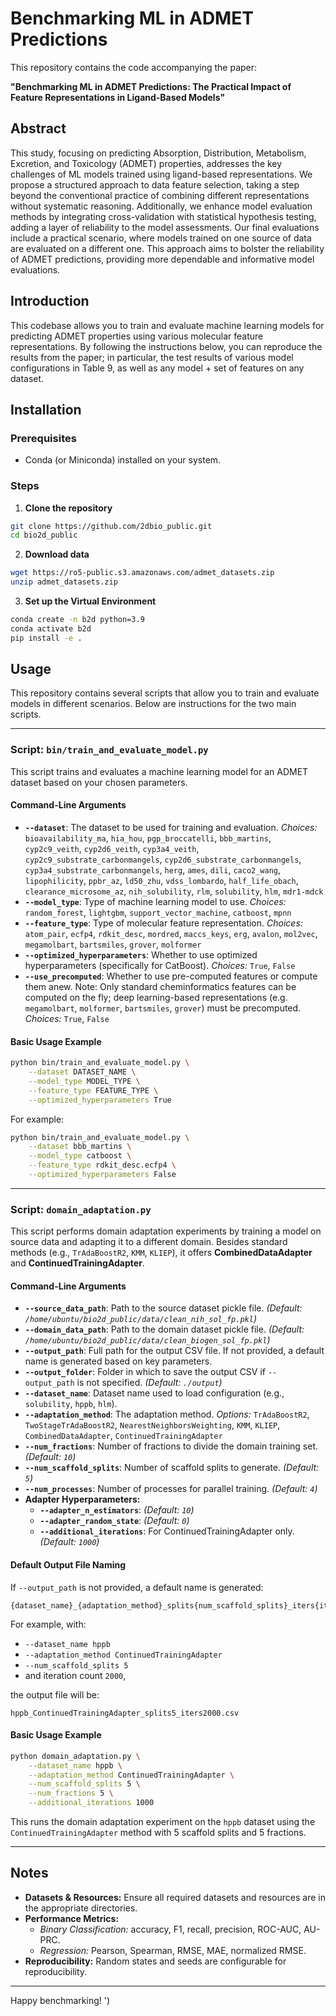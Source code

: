 # Benchmarking ML in ADMET Predictions

This repository contains the code accompanying the paper:

**"Benchmarking ML in ADMET Predictions: The Practical Impact of Feature Representations in Ligand-Based Models"**

## Abstract

This study, focusing on predicting Absorption, Distribution, Metabolism, Excretion, and Toxicology (ADMET) properties, addresses the key challenges of ML models trained using ligand-based representations. We propose a structured approach to data feature selection, taking a step beyond the conventional practice of combining different representations without systematic reasoning. Additionally, we enhance model evaluation methods by integrating cross-validation with statistical hypothesis testing, adding a layer of reliability to the model assessments. Our final evaluations include a practical scenario, where models trained on one source of data are evaluated on a different one. This approach aims to bolster the reliability of ADMET predictions, providing more dependable and informative model evaluations.

## Introduction

This codebase allows you to train and evaluate machine learning models for predicting ADMET properties using various molecular feature representations. By following the instructions below, you can reproduce the results from the paper; in particular, the test results of various model configurations in Table 9, as well as any model + set of features on any dataset.

## Installation

### Prerequisites

- Conda (or Miniconda) installed on your system.

### Steps

1. **Clone the repository**

```bash
git clone https://github.com/2dbio_public.git
cd bio2d_public
```

2. **Download data**

```bash
wget https://ro5-public.s3.amazonaws.com/admet_datasets.zip
unzip admet_datasets.zip
```

3. **Set up the Virtual Environment**

```bash
conda create -n b2d python=3.9
conda activate b2d
pip install -e .
```

## Usage

This repository contains several scripts that allow you to train and evaluate models in different scenarios. Below are instructions for the two main scripts.

---

### Script: `bin/train_and_evaluate_model.py`

This script trains and evaluates a machine learning model for an ADMET dataset based on your chosen parameters.

#### Command-Line Arguments

- **`--dataset`**: The dataset to be used for training and evaluation. *Choices:* `bioavailability_ma`, `hia_hou`, `pgp_broccatelli`, `bbb_martins`, `cyp2c9_veith`, `cyp2d6_veith`, `cyp3a4_veith`, `cyp2c9_substrate_carbonmangels`, `cyp2d6_substrate_carbonmangels`, `cyp3a4_substrate_carbonmangels`, `herg`, `ames`, `dili`, `caco2_wang`, `lipophilicity`, `ppbr_az`, `ld50_zhu`, `vdss_lombardo`, `half_life_obach`, `clearance_microsome_az`, `nih_solubility`, `rlm`, `solubility`, `hlm`, `mdr1-mdck`
- **`--model_type`**: Type of machine learning model to use. *Choices:* `random_forest`, `lightgbm`, `support_vector_machine`, `catboost`, `mpnn`
- **`--feature_type`**: Type of molecular feature representation. *Choices:* `atom_pair`, `ecfp4`, `rdkit_desc`, `mordred`, `maccs_keys`, `erg`, `avalon`, `mol2vec`, `megamolbart`, `bartsmiles`, `grover`, `molformer`
- **`--optimized_hyperparameters`**: Whether to use optimized hyperparameters (specifically for CatBoost). *Choices:* `True`, `False`
- **`--use_precomputed`**: Whether to use pre-computed features or compute them anew. Note: Only standard cheminformatics features can be computed on the fly; deep learning-based representations (e.g. `megamolbart`, `molformer`, `bartsmiles`, `grover`) must be precomputed. *Choices:* `True`, `False`

#### Basic Usage Example

```bash
python bin/train_and_evaluate_model.py \
    --dataset DATASET_NAME \
    --model_type MODEL_TYPE \
    --feature_type FEATURE_TYPE \
    --optimized_hyperparameters True
```

For example:

```bash
python bin/train_and_evaluate_model.py \
    --dataset bbb_martins \
    --model_type catboost \
    --feature_type rdkit_desc.ecfp4 \
    --optimized_hyperparameters False
```

---

### Script: `domain_adaptation.py`

This script performs domain adaptation experiments by training a model on source data and adapting it to a different domain. Besides standard methods (e.g., `TrAdaBoostR2`, `KMM`, `KLIEP`), it offers **CombinedDataAdapter** and **ContinuedTrainingAdapter**.

#### Command-Line Arguments

- **`--source_data_path`**: Path to the source dataset pickle file. *(Default: `/home/ubuntu/bio2d_public/data/clean_nih_sol_fp.pkl`)*
- **`--domain_data_path`**: Path to the domain dataset pickle file. *(Default: `/home/ubuntu/bio2d_public/data/clean_biogen_sol_fp.pkl`)*
- **`--output_path`**: Full path for the output CSV file. If not provided, a default name is generated based on key parameters.
- **`--output_folder`**: Folder in which to save the output CSV if `--output_path` is not specified. *(Default: `./output`)*
- **`--dataset_name`**: Dataset name used to load configuration (e.g., `solubility`, `hppb`, `hlm`).
- **`--adaptation_method`**: The adaptation method. *Options:* `TrAdaBoostR2`, `TwoStageTrAdaBoostR2`, `NearestNeighborsWeighting`, `KMM`, `KLIEP`, `CombinedDataAdapter`, `ContinuedTrainingAdapter`
- **`--num_fractions`**: Number of fractions to divide the domain training set. *(Default: `10`)*
- **`--num_scaffold_splits`**: Number of scaffold splits to generate. *(Default: `5`)*
- **`--num_processes`**: Number of processes for parallel training. *(Default: `4`)*
- **Adapter Hyperparameters:**
  - **`--adapter_n_estimators`**: *(Default: `10`)*
  - **`--adapter_random_state`**: *(Default: `0`)*
  - **`--additional_iterations`**: For ContinuedTrainingAdapter only. *(Default: `1000`)*

#### Default Output File Naming

If `--output_path` is not provided, a default name is generated:

```
{dataset_name}_{adaptation_method}_splits{num_scaffold_splits}_iters{iterations}.csv
```

For example, with:
- `--dataset_name hppb`
- `--adaptation_method ContinuedTrainingAdapter`
- `--num_scaffold_splits 5`
- and iteration count `2000`,

the output file will be:

```
hppb_ContinuedTrainingAdapter_splits5_iters2000.csv
```

#### Basic Usage Example

```bash
python domain_adaptation.py \
    --dataset_name hppb \
    --adaptation_method ContinuedTrainingAdapter \
    --num_scaffold_splits 5 \
    --num_fractions 5 \
    --additional_iterations 1000
```

This runs the domain adaptation experiment on the `hppb` dataset using the `ContinuedTrainingAdapter` method with 5 scaffold splits and 5 fractions.

---

## Notes

- **Datasets & Resources:** Ensure all required datasets and resources are in the appropriate directories.
- **Performance Metrics:**
  - *Binary Classification:* accuracy, F1, recall, precision, ROC-AUC, AU-PRC.
  - *Regression:* Pearson, Spearman, RMSE, MAE, normalized RMSE.
- **Reproducibility:** Random states and seeds are configurable for reproducibility.

---

Happy benchmarking!
')
